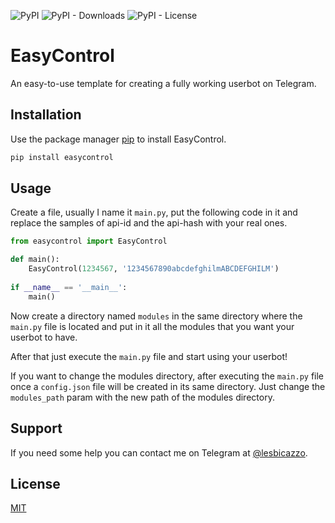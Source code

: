 ![PyPI](https://img.shields.io/pypi/v/easycontrol) ![PyPI - Downloads](https://img.shields.io/pypi/dw/easycontrol) ![PyPI - License](https://img.shields.io/pypi/l/easycontrol)
# EasyControl
An easy-to-use template for creating a fully working userbot on Telegram.

## Installation
Use the package manager [pip](https://pip.pypa.io/en/stable/) to install EasyControl.
```bash
pip install easycontrol
```

## Usage
Create a file, usually I name it ```main.py```, put the following code in it and replace the samples of api-id and the api-hash with your real ones.
```python
from easycontrol import EasyControl

def main():
    EasyControl(1234567, '1234567890abcdefghilmABCDEFGHILM')
    
if __name__ == '__main__':
    main()
```
Now create a directory named ```modules``` in the same directory where the ```main.py``` file is located and put in it all the modules that you want your userbot to have.

After that just execute the ```main.py``` file and start using your userbot!

If you want to change the modules directory, after executing the ```main.py``` file once a ```config.json``` file will be created in its same directory. Just change the ```modules_path``` param with the new path of the modules directory.

## Support
If you need some help you can contact me on Telegram at [@lesbicazzo](https://t.me/lesbicazzo).

## License
[MIT](https://choosealicense.com/licenses/mit/)
